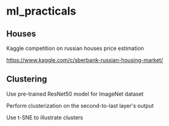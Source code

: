 # ml_practicals

## Houses
Kaggle competition on russian houses price estimation

https://www.kaggle.com/c/sberbank-russian-housing-market/

## Clustering
Use pre-trained ResNet50 model for ImageNet dataset

Perform clusterization on the second-to-last layer's output

Use t-SNE to illustrate clusters
